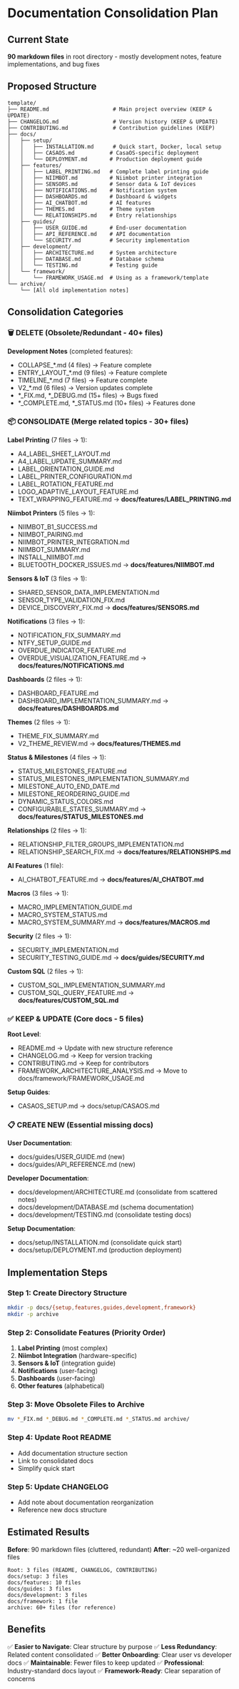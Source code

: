 # Documentation Consolidation Plan

## Current State
**90 markdown files** in root directory - mostly development notes, feature implementations, and bug fixes

## Proposed Structure

```
template/
├── README.md                    # Main project overview (KEEP & UPDATE)
├── CHANGELOG.md                 # Version history (KEEP & UPDATE)
├── CONTRIBUTING.md              # Contribution guidelines (KEEP)
├── docs/
│   ├── setup/
│   │   ├── INSTALLATION.md      # Quick start, Docker, local setup
│   │   ├── CASAOS.md           # CasaOS-specific deployment
│   │   └── DEPLOYMENT.md       # Production deployment guide
│   ├── features/
│   │   ├── LABEL_PRINTING.md   # Complete label printing guide
│   │   ├── NIIMBOT.md          # Niimbot printer integration
│   │   ├── SENSORS.md          # Sensor data & IoT devices
│   │   ├── NOTIFICATIONS.md    # Notification system
│   │   ├── DASHBOARDS.md       # Dashboard & widgets
│   │   ├── AI_CHATBOT.md       # AI features
│   │   ├── THEMES.md           # Theme system
│   │   └── RELATIONSHIPS.md    # Entry relationships
│   ├── guides/
│   │   ├── USER_GUIDE.md       # End-user documentation
│   │   ├── API_REFERENCE.md    # API documentation
│   │   └── SECURITY.md         # Security implementation
│   ├── development/
│   │   ├── ARCHITECTURE.md     # System architecture
│   │   ├── DATABASE.md         # Database schema
│   │   └── TESTING.md          # Testing guide
│   └── framework/
│       └── FRAMEWORK_USAGE.md  # Using as a framework/template
└── archive/
    └── [All old implementation notes]
```

## Consolidation Categories

### 🗑️ DELETE (Obsolete/Redundant - 40+ files)
**Development Notes** (completed features):
- COLLAPSE_*.md (4 files) → Feature complete
- ENTRY_LAYOUT_*.md (9 files) → Feature complete
- TIMELINE_*.md (7 files) → Feature complete
- V2_*.md (6 files) → Version updates complete
- *_FIX.md, *_DEBUG.md (15+ files) → Bugs fixed
- *_COMPLETE.md, *_STATUS.md (10+ files) → Features done

### 📦 CONSOLIDATE (Merge related topics - 30+ files)

**Label Printing** (7 files → 1):
- A4_LABEL_SHEET_LAYOUT.md
- A4_LABEL_UPDATE_SUMMARY.md
- LABEL_ORIENTATION_GUIDE.md
- LABEL_PRINTER_CONFIGURATION.md
- LABEL_ROTATION_FEATURE.md
- LOGO_ADAPTIVE_LAYOUT_FEATURE.md
- TEXT_WRAPPING_FEATURE.md
→ **docs/features/LABEL_PRINTING.md**

**Niimbot Printers** (5 files → 1):
- NIIMBOT_B1_SUCCESS.md
- NIIMBOT_PAIRING.md
- NIIMBOT_PRINTER_INTEGRATION.md
- NIIMBOT_SUMMARY.md
- INSTALL_NIIMBOT.md
- BLUETOOTH_DOCKER_ISSUES.md
→ **docs/features/NIIMBOT.md**

**Sensors & IoT** (3 files → 1):
- SHARED_SENSOR_DATA_IMPLEMENTATION.md
- SENSOR_TYPE_VALIDATION_FIX.md
- DEVICE_DISCOVERY_FIX.md
→ **docs/features/SENSORS.md**

**Notifications** (3 files → 1):
- NOTIFICATION_FIX_SUMMARY.md
- NTFY_SETUP_GUIDE.md
- OVERDUE_INDICATOR_FEATURE.md
- OVERDUE_VISUALIZATION_FEATURE.md
→ **docs/features/NOTIFICATIONS.md**

**Dashboards** (2 files → 1):
- DASHBOARD_FEATURE.md
- DASHBOARD_IMPLEMENTATION_SUMMARY.md
→ **docs/features/DASHBOARDS.md**

**Themes** (2 files → 1):
- THEME_FIX_SUMMARY.md
- V2_THEME_REVIEW.md
→ **docs/features/THEMES.md**

**Status & Milestones** (4 files → 1):
- STATUS_MILESTONES_FEATURE.md
- STATUS_MILESTONES_IMPLEMENTATION_SUMMARY.md
- MILESTONE_AUTO_END_DATE.md
- MILESTONE_REORDERING_GUIDE.md
- DYNAMIC_STATUS_COLORS.md
- CONFIGURABLE_STATES_SUMMARY.md
→ **docs/features/STATUS_MILESTONES.md**

**Relationships** (2 files → 1):
- RELATIONSHIP_FILTER_GROUPS_IMPLEMENTATION.md
- RELATIONSHIP_SEARCH_FIX.md
→ **docs/features/RELATIONSHIPS.md**

**AI Features** (1 file):
- AI_CHATBOT_FEATURE.md
→ **docs/features/AI_CHATBOT.md**

**Macros** (3 files → 1):
- MACRO_IMPLEMENTATION_GUIDE.md
- MACRO_SYSTEM_STATUS.md
- MACRO_SYSTEM_SUMMARY.md
→ **docs/features/MACROS.md**

**Security** (2 files → 1):
- SECURITY_IMPLEMENTATION.md
- SECURITY_TESTING_GUIDE.md
→ **docs/guides/SECURITY.md**

**Custom SQL** (2 files → 1):
- CUSTOM_SQL_IMPLEMENTATION_SUMMARY.md
- CUSTOM_SQL_QUERY_FEATURE.md
→ **docs/features/CUSTOM_SQL.md**

### ✅ KEEP & UPDATE (Core docs - 5 files)

**Root Level**:
- README.md → Update with new structure reference
- CHANGELOG.md → Keep for version tracking
- CONTRIBUTING.md → Keep for contributors
- FRAMEWORK_ARCHITECTURE_ANALYSIS.md → Move to docs/framework/FRAMEWORK_USAGE.md

**Setup Guides**:
- CASAOS_SETUP.md → docs/setup/CASAOS.md

### 📋 CREATE NEW (Essential missing docs)

**User Documentation**:
- docs/guides/USER_GUIDE.md (new)
- docs/guides/API_REFERENCE.md (new)

**Developer Documentation**:
- docs/development/ARCHITECTURE.md (consolidate from scattered notes)
- docs/development/DATABASE.md (schema documentation)
- docs/development/TESTING.md (consolidate testing docs)

**Setup Documentation**:
- docs/setup/INSTALLATION.md (consolidate quick start)
- docs/setup/DEPLOYMENT.md (production deployment)

## Implementation Steps

### Step 1: Create Directory Structure
```bash
mkdir -p docs/{setup,features,guides,development,framework}
mkdir -p archive
```

### Step 2: Consolidate Features (Priority Order)

1. **Label Printing** (most complex)
2. **Niimbot Integration** (hardware-specific)
3. **Sensors & IoT** (integration guide)
4. **Notifications** (user-facing)
5. **Dashboards** (user-facing)
6. **Other features** (alphabetical)

### Step 3: Move Obsolete Files to Archive
```bash
mv *_FIX.md *_DEBUG.md *_COMPLETE.md *_STATUS.md archive/
```

### Step 4: Update Root README
- Add documentation structure section
- Link to consolidated docs
- Simplify quick start

### Step 5: Update CHANGELOG
- Add note about documentation reorganization
- Reference new docs structure

## Estimated Results

**Before**: 90 markdown files (cluttered, redundant)
**After**: ~20 well-organized files

```
Root: 3 files (README, CHANGELOG, CONTRIBUTING)
docs/setup: 3 files
docs/features: 10 files
docs/guides: 3 files
docs/development: 3 files
docs/framework: 1 file
archive: 60+ files (for reference)
```

## Benefits

✅ **Easier to Navigate**: Clear structure by purpose
✅ **Less Redundancy**: Related content consolidated
✅ **Better Onboarding**: Clear user vs developer docs
✅ **Maintainable**: Fewer files to keep updated
✅ **Professional**: Industry-standard docs layout
✅ **Framework-Ready**: Clear separation of concerns
